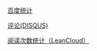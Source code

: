 [百度统计](https://tongji.baidu.com/web/welcome/login)

[评论(DISQUS)](https://disqus.com)

[阅读次数统计（LeanCloud）](https://leancloud.cn)




